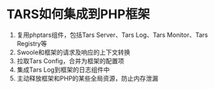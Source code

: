 # TARS如何集成到PHP框架

1. 复用phptars组件，包括Tars Server、Tars Log、Tars Monitor、Tars Registry等
2. Swoole和框架的请求及响应的上下文转换
3. 拉取Tars Config，合并为框架的配置项
4. 集成Tars Log到框架的日志组件中
5. 主动释放框架和PHP的某些全局资源，防止内存泄漏
